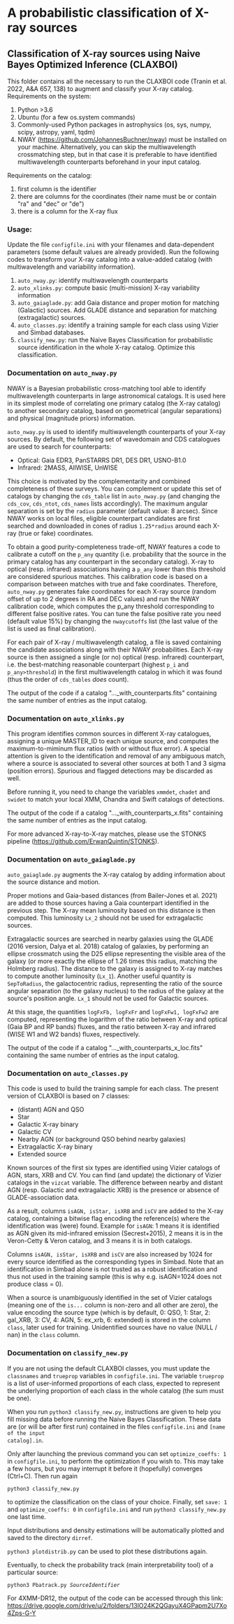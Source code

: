 # A probabilistic classification of X-ray sources
## Classification of X-ray sources using Naive Bayes Optimized Inference (CLAXBOI)

This folder contains all the necessary to run the CLAXBOI code (Tranin et al. 2022, A&A 657, 138) to augment and classify your X-ray catalog.
Requirements on the system:
1. Python >3.6
2. Ubuntu (for a few os.system commands)
3. Commonly-used Python packages in astrophysics (os, sys, numpy, scipy, astropy, yaml, tqdm)
4. NWAY (https://github.com/JohannesBuchner/nway) must be installed on your machine. Alternatively, you can skip the multiwavelength crossmatching step, but in that case it is preferable to have identified multiwavelength counterparts beforehand in your input catalog.

Requirements on the catalog:
1. first column is the identifier
2. there are columns for the coordinates (their name must be or contain "ra" and "dec" or "de")
3. there is a column for the X-ray flux

### Usage:

Update the file <code>configfile.ini</code> with your filenames and data-dependent parameters (some default values are already provided). 
Run the following codes to transform your X-ray catalog into a value-added catalog (with multiwavelength and variability information).
1. <code>auto_nway.py</code>: identify multiwavelength counterparts
2. <code>auto_xlinks.py</code>: compute basic (multi-mission) X-ray variability information
3. <code>auto_gaiaglade.py</code>: add Gaia distance and proper motion for matching (Galactic) sources. Add GLADE distance and separation for matching (extragalactic) sources.
4. <code>auto_classes.py</code>: identify a training sample for each class using Vizier and Simbad databases.
5. <code>classify_new.py</code>: run the Naive Bayes Classification for probabilistic source identification in the whole X-ray catalog. Optimize this classification.


### Documentation on <code>auto_nway.py</code>
NWAY is a Bayesian probabilistic cross-matching tool able to identify multiwavelength counterparts in large astronomical catalogs. It is used here in its simplest mode of correlating one primary catalog (the X-ray catalog) to another secondary catalog, based on geometrical (angular separations) and physical (magnitude priors) information.

<code>auto_nway.py</code> is used to identify multiwavelength counterparts of your X-ray sources. By default, the following set of wavedomain and CDS catalogues are used to search for counterparts:
* Optical: Gaia EDR3, PanSTARRS DR1, DES DR1, USNO-B1.0
* Infrared: 2MASS, AllWISE, UnWISE

This choice is motivated by the complementarity and combined completeness of these surveys. You can complement or update this set of catalogs by changing the <code>cds_table</code> list in <code>auto_nway.py</code> (and changing the <code>cds_cov</code>, <code>cds_ntot</code>, <code>cds_names</code> lists accordingly).
The maximum angular separation is set by the <code>radius</code> parameter (default value: 8 arcsec).
Since NWAY works on local files, eligible counterpart candidates are first searched and downloaded in cones of radius <code>1.25*radius</code> around each X-ray (true or fake) coordinates.

To obtain a good purity-completeness trade-off, NWAY features a code to calibrate a cutoff on the <code>p_any</code> quantity (i.e. probability that the source in the primary catalog has any counterpart in the secondary catalog). X-ray to optical (resp. infrared) associations having a <code>p_any</code> lower than this threshold are considered spurious matches. This calibration code is based on a comparison between matches with true and fake coordinates. Therefore, <code>auto_nway.py</code> generates fake coordinates for each X-ray source (random offset of up to 2 degrees in RA and DEC values) and run the NWAY calibration code, which computes the p_any threshold corresponding to different false positive rates. You can tune the false positive rate you need (default value 15%) by changing the <code>nwaycutoffs</code> list (the last value of the list is used as final calibration).

For each pair of X-ray / multiwavelength catalog, a file is saved containing the candidate associations along with their NWAY probabilities.
Each X-ray source is then assigned a single (or no) optical (resp. infrared) counterpart, i.e. the best-matching reasonable counterpart (highest <code>p_i</code> and <code>p_any>threshold</code>) in the first multiwavelength catalog in which it was found (thus the order of <code>cds_tables</code> _does_ count).

The output of the code if a catalog "..._with_counterparts.fits" containing the same number of entries as the input catalog.

### Documentation on <code>auto_xlinks.py</code>

This program identifies common sources in different X-ray catalogues, assigning a unique MASTER_ID to each unique source, and computes the maximum-to-miminum flux ratios (with or without flux error). A special attention is given to the identification and removal of any ambiguous match, where a source is associated to several other sources at both 1 and 3 sigma (position errors). Spurious and flagged detections may be discarded as well.

Before running it, you need to change the variables <code>xmmdet</code>, <code>chadet</code> and <code>swidet</code> to match your local XMM, Chandra and Swift catalogs of detections.

The output of the code if a catalog "..._with_counterparts_x.fits" containing the same number of entries as the input catalog.

For more advanced X-ray-to-X-ray matches, please use the STONKS pipeline (https://github.com/ErwanQuintin/STONKS).

### Documentation on <code>auto_gaiaglade.py</code>

<code>auto_gaiaglade.py</code> augments the X-ray catalog by adding information about the source distance and motion.

Proper motions and Gaia-based distances (from Bailer-Jones et al. 2021) are added to those sources having a Gaia counterpart identified in the previous step. The X-ray mean luminosity based on this distance is then computed. This luminosity <code>Lx_2</code> should not be used for extragalactic sources.

Extragalactic sources are searched in nearby galaxies using the GLADE (2016 version, Dalya et al. 2018) catalog of galaxies, by performing an ellipse crossmatch using the D25 ellipse representing the visible area of the galaxy (or more exactly the ellipse of 1.26 times this radius, matching the Holmberg radius). The distance to the galaxy is assigned to X-ray matches to compute another luminosity (<code>Lx_1</code>). Another useful quantity is <code>SepToRadius</code>, the galactocentric radius, representing the ratio of the source angular separation (to the galaxy nucleus) to the radius of the galaxy at the source's position angle. <code>Lx_1</code> should not be used for Galactic sources.

At this stage, the quantities <code>logFxFb, logFxFr</code> and <code>logFxFw1, logFxFw2</code> are computed, representing the logarithm of the ratio between X-ray and optical (Gaia BP and RP bands) fluxes, and the ratio between X-ray and infrared (WISE W1 and W2 bands) fluxes, respectively.

The output of the code if a catalog "..._with_counterparts_x_loc.fits" containing the same number of entries as the input catalog.

### Documentation on <code>auto_classes.py</code>

This code is used to build the training sample for each class. The present version of CLAXBOI is based on 7 classes:
* (distant) AGN and QSO
* Star
* Galactic X-ray binary
* Galactic CV
* Nearby AGN (or background QSO behind nearby galaxies)
* Extragalactic X-ray binary
* Extended source

Known sources of the first six types are identified using Vizier catalogs of AGN, stars, XRB and CV. You can find (and update) the dictionary of Vizier catalogs in the <code>vizcat</code> variable.
The difference between nearby and distant AGN (resp. Galactic and extragalactic XRB) is the presence or absence of GLADE-association data.

As a result, columns <code>isAGN, isStar, isXRB</code> and <code>isCV</code> are added to the X-ray catalog, containing a bitwise flag encoding the reference(s) where the identification was (were) found. Example for <code>isAGN</code>: 1 means it is identified as AGN given its mid-infrared emission (Secrest+2015), 2 means it is in the Veron-Cetty & Veron catalog, and 3 means it is in both catalogs.

Columns <code>isAGN, isStar, isXRB</code> and <code>isCV</code> are also increased by 1024 for every source identified as the corresponding types in Simbad. Note that an identification in Simbad alone is not trusted as a robust identification and thus not used in the training sample (this is why e.g. isAGN=1024 does not produce class = 0).

When a source is unambiguously identified in the set of Vizier catalogs (meaning one of the <code>is...</code> column is non-zero and all other are zero), the value encoding the source type (which is by default, 0: QSO, 1: Star, 2: gal_XRB, 3: CV, 4: AGN, 5: ex_xrb, 6: extended) is stored in the column <code>class</code>, later used for training. Unidentified sources have no value (NULL / nan) in the <code>class</code> column.


### Documentation on <code>classify_new.py</code>

If you are not using the default CLAXBOI classes, you must update the <code>classnames</code> and <code>trueprop</code> variables in <code>configfile.ini</code>. The variable <code>trueprop</code> is a list of user-informed proportions of each class, expected to represent the underlying proportion of each class in the whole catalog (the sum must be one).

When you run 
<code>python3 classify_new.py</code>, instructions are given to help you fill missing data before running the Naive Bayes Classification. These data are (or will be after first run) contained in the files <code>configfile.ini</code> and <code>[name of the input catalog].in</code>.

Only after launching the previous command you can set <code>optimize_coeffs: 1</code> in <code>configfile.ini</code>, to perform the optimization if you wish to. This may take a few hours, but you may interrupt it before it (hopefully) converges (Ctrl+C).
Then run again

<code>python3 classify_new.py</code>

to optimize the classification on the class of your choice. Finally, set <code>save: 1</code> and <code>optimize_coeffs: 0</code>
in <code>configfile.ini</code> and run <code>python3 classify_new.py</code> one last time.

Input distributions and density estimations will be automatically plotted and saved to the directory <code>dirref</code>.

<code>python3 plotdistrib.py</code> can be used to plot these distributions again.

Eventually, to check the probability track (main interpretability tool) of a particular source:

<code>python3 Pbatrack.py *SourceIdentifier*</code>

For 4XMM-DR12, the output of the code can be accessed through this link: https://drive.google.com/drive/u/2/folders/13lO24K2QGayuX4GPapm2U7Xo4Zps-G-Y
